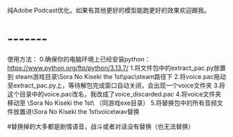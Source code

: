 纯Adobe Podcast优化。如果有其他更好的模型能跑更好的效果欢迎踢我。
# -------
使用方法：
0.确保你的电脑环境上已经安装python：https://www.python.org/ftp/python/3.13.7/
1.将文件包中的extract_pac.py放置到 steam游戏目录\Sora No Kiseki the 1st\pac\steam路径下
2.将voice.pac拖动至extract_pac.py上，等待解包完成窗口自动关闭，会出现一个voice文件夹
3.将这个目录中的voice.pac改名，我改成了voice_discarded.pac
4.将voice文件夹移动至 \Sora No Kiseki the 1st\ （同游戏exe目录）
5.将替换包中的所有音频文件放置进\Sora No Kiseki the 1st\voice\wav替换

#替换掉的大多都是剧情语音，战斗或者对话没有替换（也无法替换）

